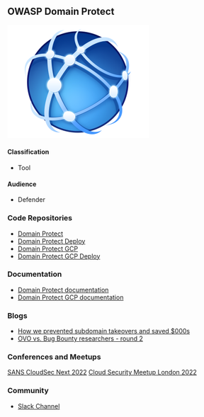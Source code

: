 ## OWASP Domain Protect
<img src="assets/images/domain-protect-icon.png">

#### Classification

* <i class="fas fa-tools" style="color:#233e81;"></i> Tool

#### Audience
* <i class="fas fa-shield" style="color:#233e81;"></i> Defender

### Code Repositories
* [Domain Protect](https://github.com/domain-protect/domain-protect)
* [Domain Protect Deploy](https://github.com/domain-protect/domain-protect-deploy)
* [Domain Protect GCP](https://github.com/domain-protect/domain-protect-gcp)
* [Domain Protect GCP Deploy](https://github.com/domain-protect/domain-protect-gcp-deploy)

### Documentation
* [Domain Protect documentation](https://github.com/domain-protect/domain-protect#documentation)
* [Domain Protect GCP documentation](https://github.com/domain-protect/domain-protect-gcp)

### Blogs
* [How we prevented subdomain takeovers and saved $000s](https://tech.ovoenergy.com/how-we-prevented-subdomain-takeovers-and-saved-000s/)
* [OVO vs. Bug Bounty researchers - round 2](https://tech.ovoenergy.com/ovo-vs-bug-bounty-researchers-round-2/)

### Conferences and Meetups
[SANS CloudSec Next 2022](https://youtu.be/Boy8DYrC-Xw)
[Cloud Security Meetup London 2022](https://youtu.be/4Hg9bEvxTRo)

### Community
* [Slack Channel](https://owasp.slack.com/messages/project-domain-protect)